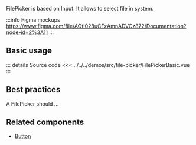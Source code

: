 FilePicker is based on Input. It allows to select file in system.

:::info Figma mockups
https://www.figma.com/file/AOtI028uCFzAmnADVCz872/Documentation?node-id=2%3A11
:::

## Basic usage

<FilePickerBasic />

::: details Source code
<<< ../../../demos/src/file-picker/FilePickerBasic.vue
:::

## Best practices

A FilePicker should ...

## Related components

- [Button](/components/button/button.doc)
